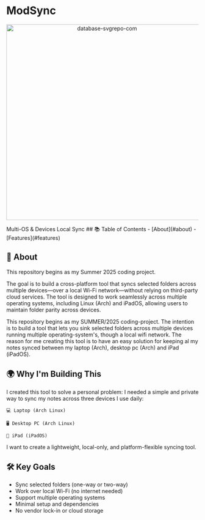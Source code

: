# ModSync
<p align="center">
<img width="512" height="512" alt="database-svgrepo-com" src="https://github.com/user-attachments/assets/6ee31f03-dd1d-4702-8672-7bef154916d0" />
</p>
Multi-OS & Devices Local Sync
## 📚 Table of Contents
- [About](#about)
- [Features](#features)

## 🧠 About
This repository begins as my Summer 2025 coding project.

The goal is to build a cross-platform tool that syncs selected folders across multiple devices—over a local Wi-Fi network—without relying on third-party cloud services.
The tool is designed to work seamlessly across multiple operating systems, including Linux (Arch) and iPadOS, allowing users to maintain folder parity across devices.

This repository begins as my SUMMER/2025 coding-project. The intention is to build a tool that lets you sink selected folders across multiple devices running multiple operating-system's, though a local wifi network.
The reason for me creating this tool is to have an easy solution for keeping al my notes synced between my laptop (Arch), desktop pc (Arch) and iPad (iPadOS).

## 🌍 Why I'm Building This
I created this tool to solve a personal problem:
I needed a simple and private way to sync my notes across three devices I use daily:

    💻 Laptop (Arch Linux)

    🖥️ Desktop PC (Arch Linux)

    📱 iPad (iPadOS)
I want to create a lightweight, local-only, and platform-flexible syncing tool.

## 🛠️ Key Goals
- Sync selected folders (one-way or two-way)
- Work over local Wi-Fi (no internet needed)
- Support multiple operating systems
- Minimal setup and dependencies
- No vendor lock-in or cloud storage
